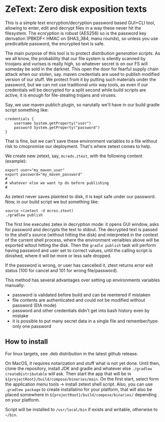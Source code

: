# ZeText: Zero disk exposition texts

This is a simple text encryption/decryption password based GUI+CLI tool, allowing to enter, edit and decrypt files in a way these never hit the filesystem. The ecnryption is robust (AES256) so is the password key derivation (PBKDF< HMAC on SHA3_384, manu rounds), so unless you use predicatble password, the encrypted text is safe.

The main purpose of this tool is to protect _distribution generation scripts_. As we all know, the probability that our file system is silently scanned by troojans and vurises is really high, so whatever secret is on our FS will someday be sold in the darknet. This open the door for fearful supply chain attack when our stolen, say. maven credentials are used to publish modified version of our stuff. We protect from it by putting such materials under the password, but we can not use traditional unix way tools, as even if our credentials will be decrypted for a split second while build scripts are active, it is enough for file-stealing trojans and viruses.

Say, we use maven publich plugin, so narutally we'll have in our build gradle script something like:

~~~
credentials {
    username System.getProperty("user")
    password System.getProperty("password")
}
~~~

That is fine, but we can't save these environment variables to a file without risk to cmopromise our deployment. That's where zetext comes to help.

We create new zetext, say, `mcreds.ztext`, with the following content (example):

~~~
export user="my_maven_user"
export password="my_maven_password"
#
# whatever else we want tp do before publishing
#
~~~

As zetext never saves plaintext to disk, it is kept safe under our password. Now, in our build script we but something like:

~~~
source <(zetext -d mcres.ztext)
./gradlew publish
~~~

The first line executes zetex in decryption mode: it opens GUI window, asks for password and decrypts the text to stdout. The decrypted text is passed to the shell's source (without hitting the disk) and interpreted in the context of the current shell process, where the environment verialbles above will be exported witout hitting the disk. Then the `gradle publish` task will perform having password and user set to correct values, until the calling script is dinished, where it will be more or less safe dropped. 

If the password is wrong, or user has cancelled it, ztext returns error exit status (100 for cancel and 101 for wrong file/password).

This method has several advantages over setting up environments variables manually:

- password is validated before build and can be reentered if mistaken
- file contents are authenticated and could not be modified without password (EtA mode) 
- password and other credentials didn't get into bash history even by mistake
- it is possible to put many secret data in a single file and remember/type only one password

## How to install

For linux targets, see .deb distribution in the latest github release.

On MacOS, it requires notarization and stuff what is not yet done. Until then, clone the repository, install JDK and gradle and whatever else `./gradlew createDistributable` will ask. Then start the app that will be in `${projectRoot}/build/compose/binaries/main`. On the first start, select form the application menu tools -> install zetext shell script. Also, you can use `.gradlew package` to create installatino for your platform, that will also be placed somewhere in `${projectRoot}/build/compose/binaries/` depending on your platform. 

Script will be installed to `/usr/local/bin` if exists and writable, otherwise to `~/bin`.


